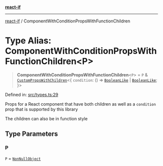 [**react-if**](../README.md)

***

[react-if](../globals.md) / ComponentWithConditionPropsWithFunctionChildren

# Type Alias: ComponentWithConditionPropsWithFunctionChildren\<P\>

> **ComponentWithConditionPropsWithFunctionChildren**\<`P`\> = `P` & [`CustomPropsWithChildren`](CustomPropsWithChildren.md)\<\{ `condition`: () => [`BooleanLike`](BooleanLike.md) \| [`BooleanLike`](BooleanLike.md); \}\>

Defined in: [src/types.ts:29](https://github.com/romac/react-if/blob/d89bda068d002b9b0761f1d92c5053e5fad86738/src/types.ts#L29)

Props for a React component that have both children
as well as a `condition` prop that is supported by this library

The children can also be in function style

## Type Parameters

### P

`P` = [`NonNullObject`](NonNullObject.md)

